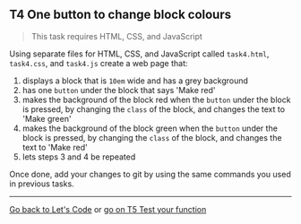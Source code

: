 ## T4 One button to change block colours

> This task requires HTML, CSS, and JavaScript

Using separate files for HTML, CSS, and JavaScript called `task4.html`, `task4.css`, and `task4.js` create a web page that:

1. displays a block that is `10em` wide and has a grey background
2. has one `button` under the block that says 'Make red'
3. makes the background of the block red when the `button` under the block is pressed, by changing the `class` of the block, and changes the text to 'Make green'
4. makes the background of the block green when the `button` under the block is pressed, by changing the `class` of the block, and changes the text to 'Make red'
5. lets steps 3 and 4 be repeated

Once done, add your changes to git by using the same commands you used in previous tasks.

---

[Go back to Let's Code](lets_code.md) or [go on T5 Test your function](t5-test-your-function.md)
